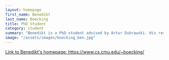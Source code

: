 ```yaml
---
layout: homepage
first_name: Benedikt
last_name: Boecking
title: PhD Student
category: student
summary: "Benedikt is a PhD student advised by Artur Dubrawski. His research explores technical and theoretical aspects of how we engage domain experts in building and training machine learning models. His current research focus is on methods for learning from indirect and imperfect supervision (weak supervision)."
image: "/assets/images/boecking_ben.jpg"
---
```


<a href="https://www.cs.cmu.edu/~boecking/">Link to Benedikt's homepage: https://www.cs.cmu.edu/~boecking/ </a>
